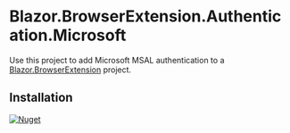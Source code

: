 # Blazor.BrowserExtension.Authentication.Microsoft

Use this project to add Microsoft MSAL authentication to a [Blazor.BrowserExtension](https://github.com/mingyaulee/Blazor.BrowserExtension) project.

## Installation

[![Nuget](https://img.shields.io/nuget/v/Blazor.BrowserExtension.Authentication.Microsoft?style=for-the-badge&color=blue)](https://www.nuget.org/packages/Blazor.BrowserExtension.Authentication.Microsoft/)